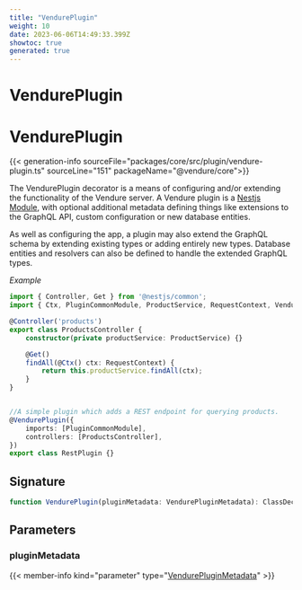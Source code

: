 ```yaml
---
title: "VendurePlugin"
weight: 10
date: 2023-06-06T14:49:33.399Z
showtoc: true
generated: true
---
```

<!-- This file was generated from the Vendure source. Do not modify. Instead, re-run the "docs:build" script -->

# VendurePlugin
<div class="symbol">


# VendurePlugin

{{< generation-info sourceFile="packages/core/src/plugin/vendure-plugin.ts" sourceLine="151" packageName="@vendure/core">}}

The VendurePlugin decorator is a means of configuring and/or extending the functionality of the Vendure server. A Vendure plugin is
a [Nestjs Module](https://docs.nestjs.com/modules), with optional additional metadata defining things like extensions to the GraphQL API, custom
configuration or new database entities.

As well as configuring the app, a plugin may also extend the GraphQL schema by extending existing types or adding
entirely new types. Database entities and resolvers can also be defined to handle the extended GraphQL types.

*Example*

```TypeScript
import { Controller, Get } from '@nestjs/common';
import { Ctx, PluginCommonModule, ProductService, RequestContext, VendurePlugin } from '@vendure/core';

@Controller('products')
export class ProductsController {
    constructor(private productService: ProductService) {}

    @Get()
    findAll(@Ctx() ctx: RequestContext) {
        return this.productService.findAll(ctx);
    }
}


//A simple plugin which adds a REST endpoint for querying products.
@VendurePlugin({
    imports: [PluginCommonModule],
    controllers: [ProductsController],
})
export class RestPlugin {}
```

## Signature

```TypeScript
function VendurePlugin(pluginMetadata: VendurePluginMetadata): ClassDecorator
```
## Parameters

### pluginMetadata

{{< member-info kind="parameter" type="<a href='/typescript-api/plugin/vendure-plugin-metadata#vendurepluginmetadata'>VendurePluginMetadata</a>" >}}

</div>
